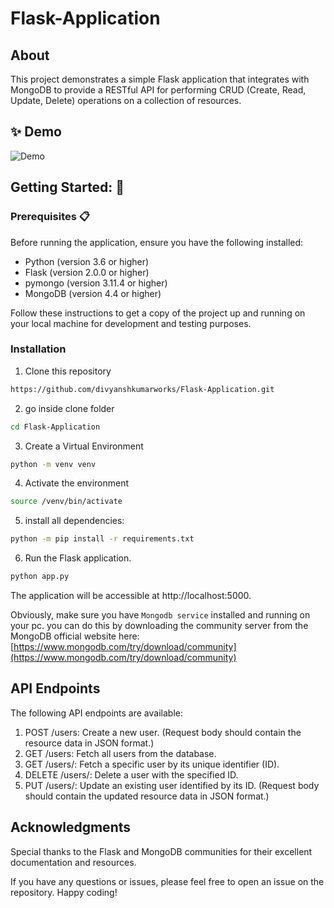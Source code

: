 # Flask-Application

## About
This project demonstrates a simple Flask application that integrates with MongoDB to provide a RESTful API for performing CRUD (Create, Read, Update, Delete) operations on a collection of resources.

## ✨ Demo

![Demo](https://github.com/divyanshkumarworks/Flask-Application/assets/134360630/0e91c1e4-2183-4f03-b1e3-1e757187b116)


## Getting Started: 🚀

### Prerequisites 📋
Before running the application, ensure you have the following installed:

- Python (version 3.6 or higher)
- Flask (version 2.0.0 or higher)
- pymongo (version 3.11.4 or higher)
- MongoDB (version 4.4 or higher)

Follow these instructions to get a copy of the project up and running on your local machine for development and testing purposes.

### Installation
1. Clone this repository
 ```bash
 https://github.com/divyanshkumarworks/Flask-Application.git
 ```
2. go inside clone folder
 ```bash
 cd Flask-Application
```
3. Create a Virtual Environment
 ```bash
 python -m venv venv
 ```
4. Activate the environment
 ```bash
 source /venv/bin/activate
 ``` 
5. install all dependencies:
```bash
python -m pip install -r requirements.txt
```

6. Run the Flask application.
```bash
python app.py
```
The application will be accessible at http://localhost:5000.

Obviously, make sure you have ```Mongodb service``` installed and running on your pc. you can do this by downloading the community server from the MongoDB official website here: [https://www.mongodb.com/try/download/community](https://www.mongodb.com/try/download/community)

## API Endpoints

The following API endpoints are available:

1. POST /users: Create a new user. (Request body should contain the resource data in JSON format.)
2. GET /users: Fetch all users from the database.
3. GET /users/<id>: Fetch a specific user by its unique identifier (ID).
4. DELETE /users/<id>: Delete a user with the specified ID.
5. PUT /users/<id>: Update an existing user identified by its ID. (Request body should contain the updated resource data in JSON format.)

## Acknowledgments
Special thanks to the Flask and MongoDB communities for their excellent documentation and resources.

If you have any questions or issues, please feel free to open an issue on the repository. Happy coding!
